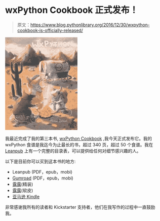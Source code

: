 # wxPython Cookbook 正式发布！

> 原文：<https://www.blog.pythonlibrary.org/2016/12/30/wxpython-cookbook-is-officially-released/>

[![](img/926ce975a537b76a961e490f47107f0a.png)](https://leanpub.com/wxpythoncookbook)

我最近完成了我的第三本书, [wxPython Cookbook](https://leanpub.com/wxpythoncookbook) ,我今天正式发布它。我的 wxPython 食谱是我迄今为止最长的书，超过 340 页，超过 50 个食谱。我在 [Leanpub](https://leanpub.com/wxpythoncookbook) 上有一个完整的目录表，可以提供给任何对细节感兴趣的人。

以下是目前你可以买到这本书的地方:

*   Leanpub (PDF，epub，mobi)
*   [Gumroad](http://gum.co/wxcookbook) (PDF，epub，mobi)
*   [露露](http://www.lulu.com/content/hardcover-book/wxpython-cookbook/19892096)(精装)
*   [露露](http://www.lulu.com/content/paperback-book/wxpython-cookbook/19844722)(软皮)
*   [亚马逊 Kindle](http://amzn.to/2idKf9E)

非常感谢我所有的读者和 Kickstarter 支持者，他们在我写作的过程中一直鼓励我。
